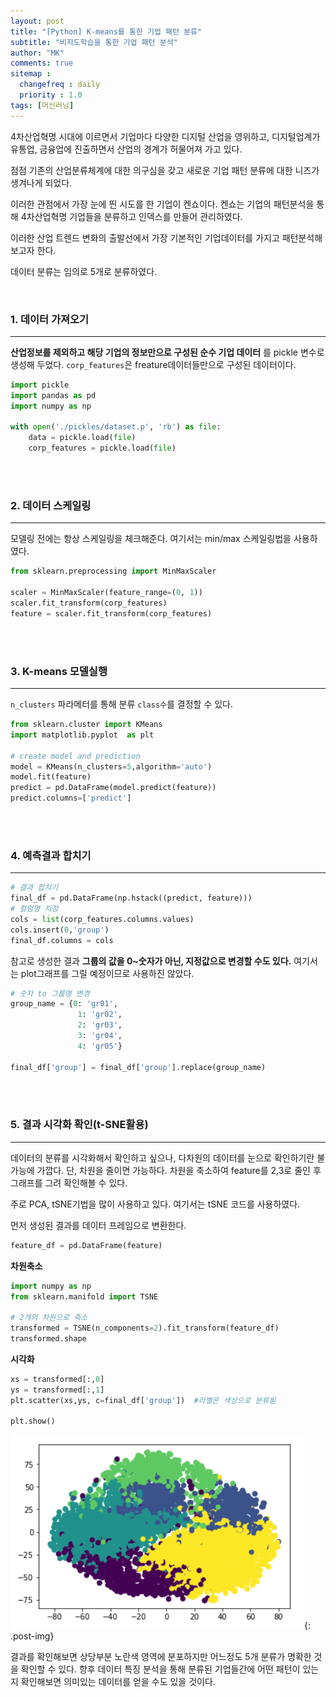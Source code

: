 ```yaml
---
layout: post
title: "[Python] K-means를 통한 기업 패턴 분류"
subtitle: "비지도학습을 통한 기업 패턴 분석"
author: "MK"
comments: true
sitemap :
  changefreq : daily
  priority : 1.0
tags: [머신러닝]
---
```




4차산업혁명 시대에 이르면서 기업마다 다양한 디지털 산업을 영위하고, 디지털업계가 유통업, 금융업에 진출하면서 산업의 경계가 허물어져 가고 있다.

점점 기존의 산업분류체계에 대한 의구심을 갖고 새로운 기업 패턴 분류에 대한 니즈가 생겨나게 되었다.

이러한 관점에서 가장 눈에 띈 시도를 한 기업이 켄쇼이다.
켄쇼는 기업의 패턴분석을 통해 4차산업혁명 기업들을 분류하고 인덱스를 만들어 관리하였다.

이러한 산업 트렌드 변화의 출발선에서 가장 기본적인 기업데이터를 가지고 패턴분석해보고자 한다.

데이터 분류는 임의로 5개로 분류하였다.

<br>

### 1. 데이터 가져오기
---
**산업정보를 제외하고 해당 기업의 정보만으로 구성된 순수 기업 데이터** 를 pickle 변수로 생성해 두었다.
`corp_features`은 freature데이터들만으로 구성된 데이터이다.

```python
import pickle
import pandas as pd
import numpy as np

with open('./pickles/dataset.p', 'rb') as file:  
    data = pickle.load(file)
    corp_features = pickle.load(file)
```

<br><br>

### 2. 데이터 스케일링
---
모델링 전에는 항상 스케일링을 체크해준다. 여기서는 min/max 스케일링법을 사용하였다.

```python
from sklearn.preprocessing import MinMaxScaler

scaler = MinMaxScaler(feature_range=(0, 1))
scaler.fit_transform(corp_features)
feature = scaler.fit_transform(corp_features)
```

<br><br>

### 3. K-means 모델실행
---
`n_clusters` 파라메터를 통해 분류 `class수`를 결정할 수 있다.
```python
from sklearn.cluster import KMeans
import matplotlib.pyplot  as plt

# create model and prediction
model = KMeans(n_clusters=5,algorithm='auto')
model.fit(feature)
predict = pd.DataFrame(model.predict(feature))
predict.columns=['predict']
```

<br><br>

### 4. 예측결과 합치기
---
```python
# 결과 합치기
final_df = pd.DataFrame(np.hstack((predict, feature)))
# 컬럼명 지정
cols = list(corp_features.columns.values)
cols.insert(0,'group')
final_df.columns = cols
```

참고로 생성한 결과 **그룹의 값을 0~숫자가 아닌, 지정값으로 변경할 수도 있다.**
여기서는 plot그래프를 그릴 예정이므로 사용하진 않았다.

```python
# 숫자 to 그룹명 변경
group_name = {0: 'gr01',
               1: 'gr02',
               2: 'gr03',
               3: 'gr04',
               4: 'gr05'}

final_df['group'] = final_df['group'].replace(group_name)
```

<br><br>

### 5. 결과 시각화 확인(t-SNE활용)
---
데이터의 분류를 시각화해서 확인하고 싶으나, 다차원의 데이터를 눈으로 확인하기란 불가능에 가깝다. 단, 차원을 줄이면 가능하다. 차원을 축소하여 feature를 2,3로 줄인 후 그래프를 그려 확인해볼 수 있다.

주로 PCA, tSNE기법을 많이 사용하고 있다.
여기서는 tSNE 코드를 사용하였다.

먼저 생성된 결과를 데이터 프레임으로 변환한다.
```python
feature_df = pd.DataFrame(feature)
```


**차원축소**
```python
import numpy as np
from sklearn.manifold import TSNE

# 2개의 차원으로 축소
transformed = TSNE(n_components=2).fit_transform(feature_df)
transformed.shape
```


**시각화**
```python
xs = transformed[:,0]
ys = transformed[:,1]
plt.scatter(xs,ys, c=final_df['group'])  #라벨은 색상으로 분류됨

plt.show()
```


![img_area](/img/posting/2019-01-09-002-tsne.PNG){: .post-img}

결과를 확인해보면 상당부분 노란색 영역에 분포하지만 어느정도 5개 분류가 명확한 것을 확인할 수 있다.
향후 데이터 특징 분석을 통해 분류된 기업들간에 어떤 패턴이 있는지 확인해보면 의미있는 데이터를 얻을 수도 있을 것이다.


<br>
